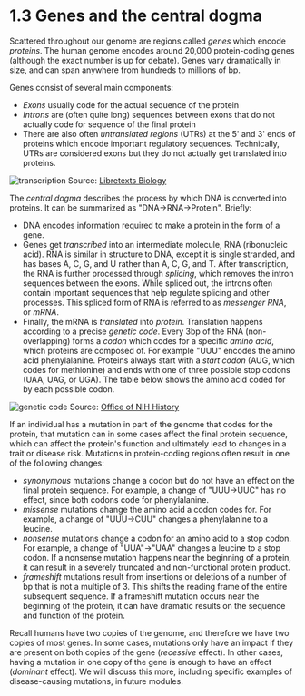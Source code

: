 # 1.3 Genes and the central dogma

Scattered throughout our genome are regions called *genes* which encode *proteins*. The human genome encodes around 20,000 protein-coding genes (although the exact number is up for debate). Genes vary dramatically in size, and can span anywhere from hundreds to millions of bp.

Genes consist of several main components:
* *Exons* usually code for the actual sequence of the protein
* *Introns* are (often quite long) sequences between exons that do not actually code for sequence of the final protein
* There are also often *untranslated regions* (UTRs) at the 5' and 3' ends of proteins which encode important regulatory sequences. Technically, UTRs are considered exons but they do not actually get translated into proteins.

![transcription](images/Promoter.png)
Source: [Libretexts Biology](https://bio.libretexts.org/Bookshelves/Genetics/Genetics_Agriculture_and_Biotechnology_(Suza_and_Lee)/01%3A_Chapters/1.05%3A_Gene_Expression-_Transcription)

The *central dogma* describes the process by which DNA is converted into proteins. It can be summarized as "DNA->RNA->Protein". Briefly:
* DNA encodes information required to make a protein in the form of a gene.
* Genes get *transcribed* into an intermediate molecule, RNA (ribonucleic acid). RNA is similar in structure to DNA, except it is single stranded, and has bases A, C, G, and U rather than A, C, G, and T. After transcription, the RNA is further processed through *splicing*, which removes the intron sequences between the exons. While spliced out, the introns often contain important sequences that help regulate splicing and other processes. This spliced form of RNA is referred to as *messenger RNA*, or *mRNA*. 
* Finally, the mRNA is *translated* into *protein*. Translation happens according to a precise *genetic code*. Every 3bp of the RNA (non-overlapping) forms a *codon* which codes for a specific *amino acid*, which proteins are composed of. For example "UUU" encodes the amino acid phenylalanine. Proteins always start with a *start codon* (AUG, which codes for methionine) and ends with one of three possible stop codons (UAA, UAG, or UGA). The table below shows the amino acid coded for by each possible codon.

![genetic code](images/genetic_code.gif)
Source: [Office of NIH History](https://history.nih.gov/display/history/Nirenberg+History+Code+Cracked)

If an individual has a mutation in part of the genome that codes for the protein, that mutation can in some cases affect the final protein sequence, which can affect the protein's function and ultimately lead to changes in a trait or disease risk. Mutations in protein-coding regions often result in one of the following changes:

* *synonymous* mutations change a codon but do not have an effect on the final protein sequence. For example, a change of "UUU->UUC" has no effect, since both codons code for phenylalanine.
* *missense* mutations change the amino acid a codon codes for. For example, a change of "UUU->CUU" changes a phenylalanine to a leucine.
* *nonsense* mutations change a codon for an amino acid to a stop codon. For example, a change of "UUA"->"UAA" changes a leucine to a stop codon. If a nonsense mutation happens near the beginning of a protein, it can result in a severely truncated and non-functional protein product.
* *frameshift* mutations result from insertions or deletions of a number of bp that is not a multiple of 3. This shifts the reading frame of the entire subsequent sequence. If a frameshift mutation occurs near the beginning of the protein, it can have dramatic results on the sequence and function of the protein.

Recall humans have two copies of the genome, and therefore we have two copies of most genes. In some cases, mutations only have an impact if they are present on both copies of the gene (*recessive* effect). In other cases, having a mutation in one copy of the gene is enough to have an effect (*dominant* effect). We will discuss this more, including specific examples of disease-causing mutations, in future modules.

